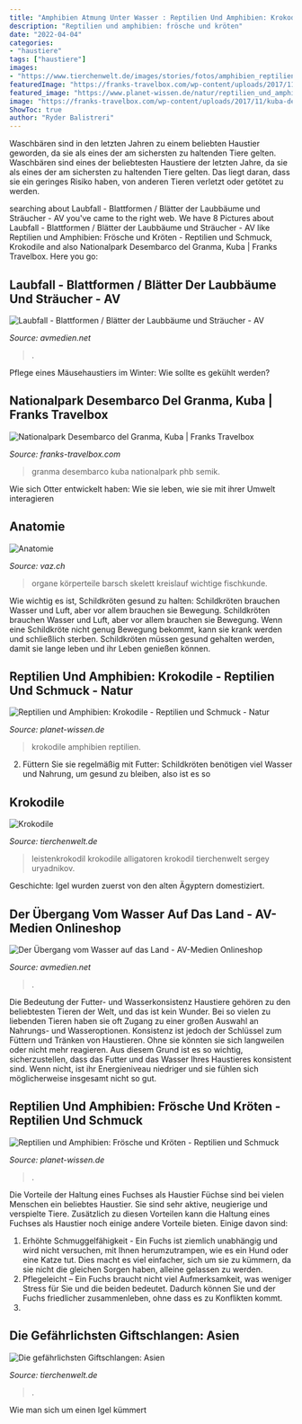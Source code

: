 ```yaml
---
title: "Amphibien Atmung Unter Wasser : Reptilien Und Amphibien: Krokodile"
description: "Reptilien und amphibien: frösche und kröten"
date: "2022-04-04"
categories:
- "haustiere"
tags: ["haustiere"]
images:
- "https://www.tierchenwelt.de/images/stories/fotos/amphibien_reptilien/schlangen/seeschlange_l.jpg"
featuredImage: "https://franks-travelbox.com/wp-content/uploads/2017/11/kuba-der-leuchtturm-cabo-cruz-im-nationalpark-desembarco-del-granma-kuba-phb-cz-richard-semik-shutterstock-1200x800@2x.jpg"
featured_image: "https://www.planet-wissen.de/natur/reptilien_und_amphibien/krokodile/introkrokodilsozialgjpg100~_v-gseagaleriexl.jpg"
image: "https://franks-travelbox.com/wp-content/uploads/2017/11/kuba-der-leuchtturm-cabo-cruz-im-nationalpark-desembarco-del-granma-kuba-phb-cz-richard-semik-shutterstock-1200x800@2x.jpg"
ShowToc: true
author: "Ryder Balistreri"
---
```



Waschbären sind in den letzten Jahren zu einem beliebten Haustier geworden, da sie als eines der am sichersten zu haltenden Tiere gelten.
Waschbären sind eines der beliebtesten Haustiere der letzten Jahre, da sie als eines der am sichersten zu haltenden Tiere gelten. Das liegt daran, dass sie ein geringes Risiko haben, von anderen Tieren verletzt oder getötet zu werden.

	

		
searching about Laubfall - Blattformen / Blätter der Laubbäume und Sträucher - AV you've came to the right web. We have 8 Pictures about Laubfall - Blattformen / Blätter der Laubbäume und Sträucher - AV like Reptilien und Amphibien: Frösche und Kröten - Reptilien und Schmuck, Krokodile and also Nationalpark Desembarco del Granma, Kuba | Franks Travelbox. Here you go:
		
    
## Laubfall - Blattformen / Blätter Der Laubbäume Und Sträucher - AV

<img loading=lazy src="https://www.avmedien.net/images/product_images/info_images/46_0.jpg" onerror="this.onerror=null;this.src='https://tse4.mm.bing.net/th?id=OIP.5T7khRC7-Q65A-ZrvqkooAAAAA&amp;pid=15.1';" alt="Laubfall - Blattformen / Blätter der Laubbäume und Sträucher - AV">

_Source: avmedien.net_

>. 

	

Pflege eines Mäusehaustiers im Winter: Wie sollte es gekühlt werden?

    
## Nationalpark Desembarco Del Granma, Kuba | Franks Travelbox

<img loading=lazy src="https://franks-travelbox.com/wp-content/uploads/2017/11/kuba-der-leuchtturm-cabo-cruz-im-nationalpark-desembarco-del-granma-kuba-phb-cz-richard-semik-shutterstock-1200x800@2x.jpg" onerror="this.onerror=null;this.src='https://tse3.mm.bing.net/th?id=OIP.A6bMhIbrv3vujLDF89rphwHaE8&amp;pid=15.1';" alt="Nationalpark Desembarco del Granma, Kuba | Franks Travelbox">

_Source: franks-travelbox.com_

>granma desembarco kuba nationalpark phb semik. 

	

Wie sich Otter entwickelt haben: Wie sie leben, wie sie mit ihrer Umwelt interagieren

    
## Anatomie

<img loading=lazy src="http://www.vaz.ch/mobile/smartphone/images/abb-1-anatomie-wch-25-08.jpg" onerror="this.onerror=null;this.src='https://tse1.mm.bing.net/th?id=OIP.YMCQGayjfhlWG_Py5EaSeQHaFj&amp;pid=15.1';" alt="Anatomie">

_Source: vaz.ch_

>organe körperteile barsch skelett kreislauf wichtige fischkunde. 

	

Wie wichtig es ist, Schildkröten gesund zu halten: Schildkröten brauchen Wasser und Luft, aber vor allem brauchen sie Bewegung.
Schildkröten brauchen Wasser und Luft, aber vor allem brauchen sie Bewegung. Wenn eine Schildkröte nicht genug Bewegung bekommt, kann sie krank werden und schließlich sterben. Schildkröten müssen gesund gehalten werden, damit sie lange leben und ihr Leben genießen können.

    
## Reptilien Und Amphibien: Krokodile - Reptilien Und Schmuck - Natur

<img loading=lazy src="https://www.planet-wissen.de/natur/reptilien_und_amphibien/krokodile/introkrokodilsozialgjpg100~_v-gseagaleriexl.jpg" onerror="this.onerror=null;this.src='https://tse4.mm.bing.net/th?id=OIP.MWDCUsY67YzKHQnt7VYZzwHaEK&amp;pid=15.1';" alt="Reptilien und Amphibien: Krokodile - Reptilien und Schmuck - Natur">

_Source: planet-wissen.de_

>krokodile amphibien reptilien. 

	

2) Füttern Sie sie regelmäßig mit Futter: Schildkröten benötigen viel Wasser und Nahrung, um gesund zu bleiben, also ist es so

    
## Krokodile

<img loading=lazy src="https://www.tierchenwelt.de/images/stories/fotos/amphibien_reptilien/krokodile/krokodil/krokodil_unter_wasser_l.jpg" onerror="this.onerror=null;this.src='https://tse1.mm.bing.net/th?id=OIP.gTVgIabmam-RXpcYmk_n4AHaE8&amp;pid=15.1';" alt="Krokodile">

_Source: tierchenwelt.de_

>leistenkrokodil krokodile alligatoren krokodil tierchenwelt sergey uryadnikov. 

	

Geschichte: Igel wurden zuerst von den alten Ägyptern domestiziert.

    
## Der Übergang Vom Wasser Auf Das Land - AV-Medien Onlineshop

<img loading=lazy src="https://www.avmedien.net/images/product_images/popup_images/127_0.jpg" onerror="this.onerror=null;this.src='https://tse3.mm.bing.net/th?id=OIP.OVmjKw8qxAFleJcswKNAwwAAAA&amp;pid=15.1';" alt="Der Übergang vom Wasser auf das Land - AV-Medien Onlineshop">

_Source: avmedien.net_

>. 

	

Die Bedeutung der Futter- und Wasserkonsistenz
Haustiere gehören zu den beliebtesten Tieren der Welt, und das ist kein Wunder. Bei so vielen zu liebenden Tieren haben sie oft Zugang zu einer großen Auswahl an Nahrungs- und Wasseroptionen. Konsistenz ist jedoch der Schlüssel zum Füttern und Tränken von Haustieren. Ohne sie könnten sie sich langweilen oder nicht mehr reagieren. Aus diesem Grund ist es so wichtig, sicherzustellen, dass das Futter und das Wasser Ihres Haustieres konsistent sind. Wenn nicht, ist ihr Energieniveau niedriger und sie fühlen sich möglicherweise insgesamt nicht so gut.

    
## Reptilien Und Amphibien: Frösche Und Kröten - Reptilien Und Schmuck

<img loading=lazy src="https://www.planet-wissen.de/natur/reptilien_und_amphibien/froesche_und_kroeten/sympathietraegerfrosch100~_v-ARDFotogalerie.jpg" onerror="this.onerror=null;this.src='https://tse2.mm.bing.net/th?id=OIP.cUP2epOeo5uWvazcm7_X9gHaEK&amp;pid=15.1';" alt="Reptilien und Amphibien: Frösche und Kröten - Reptilien und Schmuck">

_Source: planet-wissen.de_

>. 

	

Die Vorteile der Haltung eines Fuchses als Haustier
Füchse sind bei vielen Menschen ein beliebtes Haustier. Sie sind sehr aktive, neugierige und verspielte Tiere. Zusätzlich zu diesen Vorteilen kann die Haltung eines Fuchses als Haustier noch einige andere Vorteile bieten. Einige davon sind:
1. Erhöhte Schmuggelfähigkeit - Ein Fuchs ist ziemlich unabhängig und wird nicht versuchen, mit Ihnen herumzutrampen, wie es ein Hund oder eine Katze tut. Dies macht es viel einfacher, sich um sie zu kümmern, da sie nicht die gleichen Sorgen haben, alleine gelassen zu werden.
2. Pflegeleicht – Ein Fuchs braucht nicht viel Aufmerksamkeit, was weniger Stress für Sie und die beiden bedeutet. Dadurch können Sie und der Fuchs friedlicher zusammenleben, ohne dass es zu Konflikten kommt.
3.

    
## Die Gefährlichsten Giftschlangen: Asien

<img loading=lazy src="https://www.tierchenwelt.de/images/stories/fotos/amphibien_reptilien/schlangen/seeschlange_l.jpg" onerror="this.onerror=null;this.src='https://tse1.mm.bing.net/th?id=OIP.Y0v8UwOtXWVqAJgdEpt0UwHaE8&amp;pid=15.1';" alt="Die gefährlichsten Giftschlangen: Asien">

_Source: tierchenwelt.de_

>. 

	

Wie man sich um einen Igel kümmert

